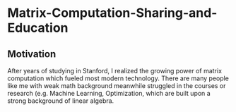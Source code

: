 # Matrix-Computation-Sharing-and-Education
## Motivation 
After years of studying in Stanford, I realized the growing power of matrix computation which fueled most modern technology. There are many people like me with weak math background meanwhile struggled in the courses or research (e.g. Machine Learning, Optimization,  which are built upon a strong background of linear algebra. 
